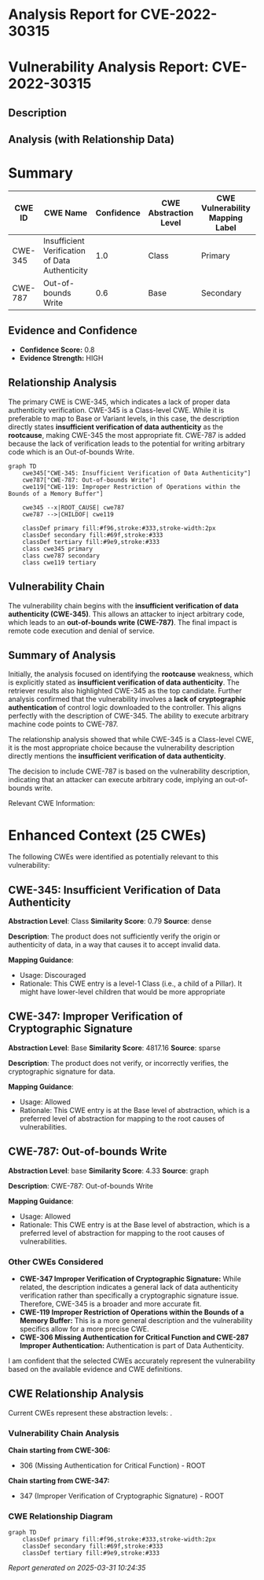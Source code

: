 # Analysis Report for CVE-2022-30315

# Vulnerability Analysis Report: CVE-2022-30315

## Description



## Analysis (with Relationship Data)

# Summary
| CWE ID | CWE Name | Confidence | CWE Abstraction Level | CWE Vulnerability Mapping Label | CWE-Vulnerability Mapping Notes |
|---|---|---|---|---|---|
| CWE-345 | Insufficient Verification of Data Authenticity | 1.0 | Class | Primary | Allowed with Review|
| CWE-787 | Out-of-bounds Write | 0.6 | Base | Secondary | Allowed |

## Evidence and Confidence

*   **Confidence Score:** 0.8
*   **Evidence Strength:** HIGH

## Relationship Analysis
The primary CWE is CWE-345, which indicates a lack of proper data authenticity verification. CWE-345 is a Class-level CWE. While it is preferable to map to Base or Variant levels, in this case, the description directly states **insufficient verification of data authenticity** as the **rootcause**, making CWE-345 the most appropriate fit. CWE-787 is added because the lack of verification leads to the potential for writing arbitrary code which is an Out-of-bounds Write.

```mermaid
graph TD
    cwe345["CWE-345: Insufficient Verification of Data Authenticity"]
    cwe787["CWE-787: Out-of-bounds Write"]
    cwe119["CWE-119: Improper Restriction of Operations within the Bounds of a Memory Buffer"]

    cwe345 --x|ROOT_CAUSE| cwe787
    cwe787 -->|CHILDOF| cwe119
    
    classDef primary fill:#f96,stroke:#333,stroke-width:2px
    classDef secondary fill:#69f,stroke:#333
    classDef tertiary fill:#9e9,stroke:#333
    class cwe345 primary
    class cwe787 secondary
    class cwe119 tertiary
```

## Vulnerability Chain
The vulnerability chain begins with the **insufficient verification of data authenticity (CWE-345)**. This allows an attacker to inject arbitrary code, which leads to an **out-of-bounds write (CWE-787)**. The final impact is remote code execution and denial of service.

## Summary of Analysis
Initially, the analysis focused on identifying the **rootcause** weakness, which is explicitly stated as **insufficient verification of data authenticity**. The retriever results also highlighted CWE-345 as the top candidate. Further analysis confirmed that the vulnerability involves a **lack of cryptographic authentication** of control logic downloaded to the controller. This aligns perfectly with the description of CWE-345. The ability to execute arbitrary machine code points to CWE-787.

The relationship analysis showed that while CWE-345 is a Class-level CWE, it is the most appropriate choice because the vulnerability description directly mentions the **insufficient verification of data authenticity**.

The decision to include CWE-787 is based on the vulnerability description, indicating that an attacker can execute arbitrary code, implying an out-of-bounds write.

Relevant CWE Information:

# Enhanced Context (25 CWEs)
The following CWEs were identified as potentially relevant to this vulnerability:

## CWE-345: Insufficient Verification of Data Authenticity
**Abstraction Level**: Class
**Similarity Score**: 0.79
**Source**: dense

**Description**:
The product does not sufficiently verify the origin or authenticity of data, in a way that causes it to accept invalid data.

**Mapping Guidance**:
- Usage: Discouraged
- Rationale: This CWE entry is a level-1 Class (i.e., a child of a Pillar). It might have lower-level children that would be more appropriate

## CWE-347: Improper Verification of Cryptographic Signature
**Abstraction Level**: Base
**Similarity Score**: 4817.16
**Source**: sparse

**Description**:
The product does not verify, or incorrectly verifies, the cryptographic signature for data.

**Mapping Guidance**:
- Usage: Allowed
- Rationale: This CWE entry is at the Base level of abstraction, which is a preferred level of abstraction for mapping to the root causes of vulnerabilities.

## CWE-787: Out-of-bounds Write
**Abstraction Level**: base
**Similarity Score**: 4.33
**Source**: graph

**Description**:
CWE-787: Out-of-bounds Write

**Mapping Guidance**:
- Usage: Allowed
- Rationale: This CWE entry is at the Base level of abstraction, which is a preferred level of abstraction for mapping to the root causes of vulnerabilities.

### Other CWEs Considered

*   **CWE-347 Improper Verification of Cryptographic Signature:** While related, the description indicates a general lack of data authenticity verification rather than specifically a cryptographic signature issue. Therefore, CWE-345 is a broader and more accurate fit.
*   **CWE-119 Improper Restriction of Operations within the Bounds of a Memory Buffer:** This is a more general description and the vulnerability specifics allow for a more precise CWE.
*   **CWE-306 Missing Authentication for Critical Function and CWE-287 Improper Authentication:** Authentication is part of Data Authenticity.

I am confident that the selected CWEs accurately represent the vulnerability based on the available evidence and CWE definitions.


## CWE Relationship Analysis

Current CWEs represent these abstraction levels: .


### Vulnerability Chain Analysis

**Chain starting from CWE-306:**
- 306 (Missing Authentication for Critical Function) - ROOT


**Chain starting from CWE-347:**
- 347 (Improper Verification of Cryptographic Signature) - ROOT



### CWE Relationship Diagram

```mermaid
graph TD
    classDef primary fill:#f96,stroke:#333,stroke-width:2px
    classDef secondary fill:#69f,stroke:#333
    classDef tertiary fill:#9e9,stroke:#333
```



*Report generated on 2025-03-31 10:24:35*
